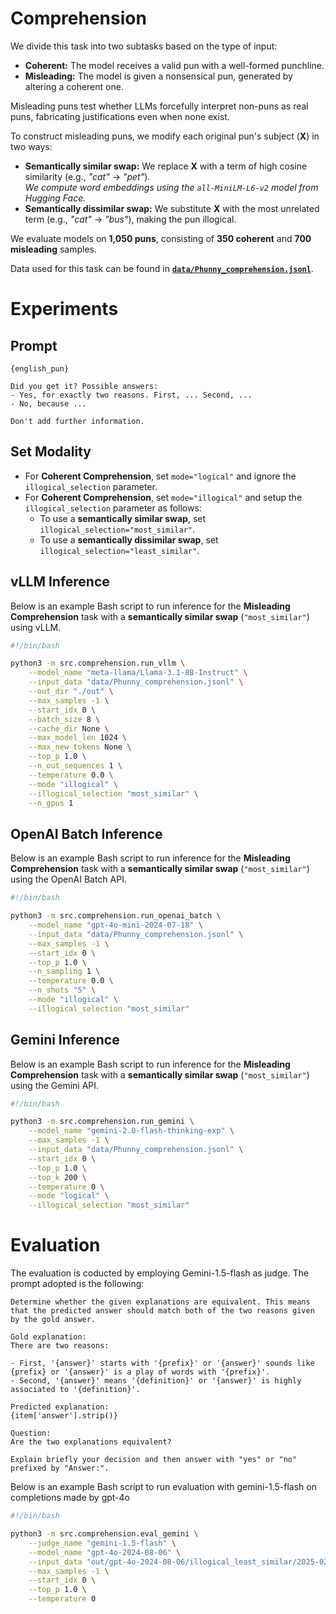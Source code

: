 # Comprehension

We divide this task into two subtasks based on the type of input:  

- **Coherent:** The model receives a valid pun with a well-formed punchline.  
- **Misleading:** The model is given a nonsensical pun, generated by altering a coherent one.  

Misleading puns test whether LLMs forcefully interpret non-puns as real puns, fabricating justifications even when none exist.  

To construct misleading puns, we modify each original pun's subject (**X**) in two ways:  

- **Semantically similar swap:** We replace **X** with a term of high cosine similarity (e.g., *"cat"* → *"pet"*).  
  *We compute word embeddings using the `all-MiniLM-L6-v2` model from Hugging Face.*  
- **Semantically dissimilar swap:** We substitute **X** with the most unrelated term (e.g., *"cat"* → *"bus"*), making the pun illogical.  

We evaluate models on **1,050 puns**, consisting of **350 coherent** and **700 misleading** samples.  

Data used for this task can be found in **[`data/Phunny_comprehension.jsonl`](../../data/Phunny_comprehension.jsonl)**.  

# Experiments

## Prompt
```
{english_pun}

Did you get it? Possible answers:
- Yes, for exactly two reasons. First, ... Second, ...
- No, because ...

Don't add further information.
```

## Set Modality
- For **Coherent Comprehension**, set `mode="logical"` and ignore the `illogical_selection` parameter.  
- For **Coherent Comprehension**, set `mode="illogical"` and setup the `illogical_selection` parameter as follows:  
  - To use a **semantically similar swap**, set `illogical_selection="most_similar"`.  
  - To use a **semantically dissimilar swap**, set `illogical_selection="least_similar"`.  

## vLLM Inference  

Below is an example Bash script to run inference for the **Misleading Comprehension** task with a **semantically similar swap** (`"most_similar"`) using vLLM.  

```bash
#!/bin/bash

python3 -m src.comprehension.run_vllm \
    --model_name "meta-llama/Llama-3.1-8B-Instruct" \
    --input_data "data/Phunny_comprehension.jsonl" \
    --out_dir "./out" \
    --max_samples -1 \
    --start_idx 0 \
    --batch_size 8 \
    --cache_dir None \
    --max_model_len 1024 \
    --max_new_tokens None \
    --top_p 1.0 \
    --n_out_sequences 1 \
    --temperature 0.0 \
    --mode "illogical" \
    --illogical_selection "most_similar" \
    --n_gpus 1
```

## OpenAI Batch Inference
Below is an example Bash script to run inference for the **Misleading Comprehension** task with a **semantically similar swap** (`"most_similar"`) using the OpenAI Batch API. 

```bash
#!/bin/bash

python3 -m src.comprehension.run_openai_batch \
    --model_name "gpt-4o-mini-2024-07-18" \
    --input_data "data/Phunny_comprehension.jsonl" \
    --max_samples -1 \
    --start_idx 0 \
    --top_p 1.0 \
    --n_sampling 1 \
    --temperature 0.0 \
    --n_shots "5" \
    --mode "illogical" \
    --illogical_selection "most_similar"
```

## Gemini Inference

Below is an example Bash script to run inference for the **Misleading Comprehension** task with a **semantically similar swap** (`"most_similar"`) using the Gemini API.

```bash
#!/bin/bash

python3 -m src.comprehension.run_gemini \
    --model_name "gemini-2.0-flash-thinking-exp" \
    --max_samples -1 \
    --input_data "data/Phunny_comprehension.jsonl" \
    --start_idx 0 \
    --top_p 1.0 \
    --top_k 200 \
    --temperature 0 \
    --mode "logical" \
    --illogical_selection "most_similar"
```

# Evaluation
The evaluation is coducted by employing Gemini-1.5-flash as judge. The prompt adopted is the following:
```
Determine whether the given explanations are equivalent. This means that the predicted answer should match both of the two reasons given by the gold answer.

Gold explanation:
There are two reasons:

- First, '{answer}' starts with '{prefix}' or '{answer}' sounds like {prefix} or '{answer}' is a play of words with '{prefix}'.
- Second, '{answer}' means '{definition}' or '{answer}' is highly associated to '{definition}'.

Predicted explanation:
{item['answer'].strip()}

Question: 
Are the two explanations equivalent?

Explain briefly your decision and then answer with "yes" or "no" prefixed by "Answer:".
```

Below is an example Bash script to run evaluation with gemini-1.5-flash on completions made by gpt-4o
```bash
#!/bin/bash

python3 -m src.comprehension.eval_gemini \
    --judge_name "gemini-1.5-flash" \
    --model_name "gpt-4o-2024-08-06" \
    --input_data "out/gpt-4o-2024-08-06/illogical_least_similar/2025-02-10_15-47-55/comprehension.jsonl" \
    --max_samples -1 \
    --start_idx 0 \
    --top_p 1.0 \
    --temperature 0
```
